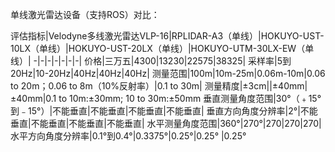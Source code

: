 单线激光雷达设备（支持ROS）对比：

评估指标|Velodyne多线激光雷达VLP-16|RPLIDAR-A3（单线）|HOKUYO-UST-10LX（单线）|HOKUYO-UST-20LX（单线）|HOKUYO-UTM-30LX-EW（单线）|
-|-|-|-|-|-|-|
价格|三万五|4300|13230|22575|38325|
采样率|5到20Hz|10-20Hz|40Hz|40Hz|40Hz|
测量范围|100m|10m-25m|0.06m-10m|0.06 to 20m；0.06 to 8m（10%反射率）|0.1 to 30m|
测量精度|±3cm||±40mm|±40mm|0.1 to 10m:±30mm; 10 to 30m:±50mm
垂直测量角度范围|30°（﹢15°到﹣15°）|不能垂直|不能垂直|不能垂直|不能垂直|
垂直方向角度分辨率|2°|不能垂直|不能垂直|不能垂直|不能垂直|
水平测量角度范围|360°|270°|270|270|270|
水平方向角度分辨率|0.1°到0.4°|0.3375°|0.25°|0.25° |0.25°